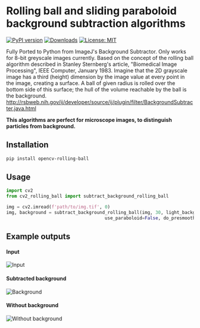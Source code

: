 # Rolling ball and sliding paraboloid background subtraction algorithms 

[![PyPI version](https://badge.fury.io/py/opencv-rolling-ball.svg)](https://badge.fury.io/py/opencv-rolling-ball)
[![Downloads](https://pepy.tech/badge/opencv-rolling-ball)](https://pepy.tech/project/pypylon-opencv-viewer)
[![License: MIT](https://img.shields.io/badge/License-MIT-yellow.svg)](https://opensource.org/licenses/MIT)


Fully Ported to Python from ImageJ's Background Subtractor.
Only works for 8-bit greyscale images currently.
Based on the concept of the rolling ball algorithm described
in Stanley Sternberg's article,
"Biomedical Image Processing", IEEE Computer, January 1983.
Imagine that the 2D grayscale image has a third (height) dimension by the image
value at every point in the image, creating a surface. A ball of given radius
is rolled over the bottom side of this surface; the hull of the volume
reachable by the ball is the background.
http://rsbweb.nih.gov/ij/developer/source/ij/plugin/filter/BackgroundSubtracter.java.html

**This algorithms are perfect for microscope images, to distinguish particles
from background.**

## Installation

```bash
pip install opencv-rolling-ball
```

## Usage

```python
import cv2
from cv2_rolling_ball import subtract_background_rolling_ball

img = cv2.imread(f'path/to/img.tif', 0)
img, background = subtract_background_rolling_ball(img, 30, light_background=True,
                                     use_paraboloid=False, do_presmooth=True)
```

## Example outputs

#### Input

![Input](https://raw.githubusercontent.com/mbalatsko/opencv-rolling-ball/master/outputs/example.png)

#### Subtracted background

![Background](https://raw.githubusercontent.com/mbalatsko/opencv-rolling-ball/master/outputs/example_bg.png)

#### Without background

![Without background](https://raw.githubusercontent.com/mbalatsko/opencv-rolling-ball/master/outputs/example_roll.png)



